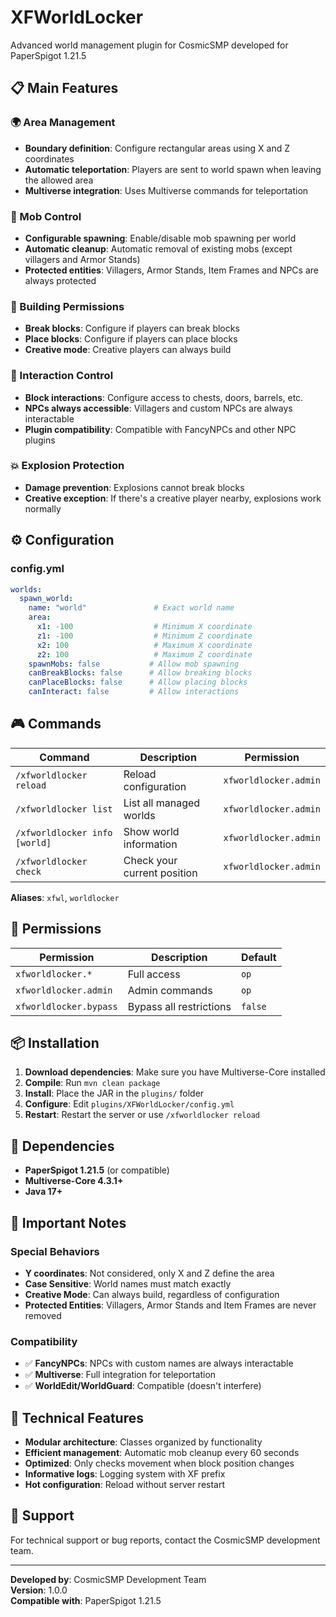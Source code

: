 # XFWorldLocker

Advanced world management plugin for CosmicSMP developed for PaperSpigot 1.21.5

## 📋 Main Features

### 🌍 Area Management
- **Boundary definition**: Configure rectangular areas using X and Z coordinates
- **Automatic teleportation**: Players are sent to world spawn when leaving the allowed area
- **Multiverse integration**: Uses Multiverse commands for teleportation

### 🐾 Mob Control
- **Configurable spawning**: Enable/disable mob spawning per world
- **Automatic cleanup**: Automatic removal of existing mobs (except villagers and Armor Stands)
- **Protected entities**: Villagers, Armor Stands, Item Frames and NPCs are always protected

### 🔨 Building Permissions
- **Break blocks**: Configure if players can break blocks
- **Place blocks**: Configure if players can place blocks
- **Creative mode**: Creative players can always build

### 🎯 Interaction Control
- **Block interactions**: Configure access to chests, doors, barrels, etc.
- **NPCs always accessible**: Villagers and custom NPCs are always interactable
- **Plugin compatibility**: Compatible with FancyNPCs and other NPC plugins

### 💥 Explosion Protection
- **Damage prevention**: Explosions cannot break blocks
- **Creative exception**: If there's a creative player nearby, explosions work normally

## ⚙️ Configuration

### config.yml
```yaml
worlds:
  spawn_world:
    name: "world"               # Exact world name
    area:
      x1: -100                  # Minimum X coordinate
      z1: -100                  # Minimum Z coordinate  
      x2: 100                   # Maximum X coordinate
      z2: 100                   # Maximum Z coordinate
    spawnMobs: false           # Allow mob spawning
    canBreakBlocks: false      # Allow breaking blocks
    canPlaceBlocks: false      # Allow placing blocks
    canInteract: false         # Allow interactions
```

## 🎮 Commands

| Command | Description | Permission |
|---------|-------------|---------|
| `/xfworldlocker reload` | Reload configuration | `xfworldlocker.admin` |
| `/xfworldlocker list` | List all managed worlds | `xfworldlocker.admin` |
| `/xfworldlocker info [world]` | Show world information | `xfworldlocker.admin` |
| `/xfworldlocker check` | Check your current position | `xfworldlocker.admin` |

**Aliases**: `xfwl`, `worldlocker`

## 🔐 Permissions

| Permission | Description | Default |
|---------|-------------|-------------|
| `xfworldlocker.*` | Full access | `op` |
| `xfworldlocker.admin` | Admin commands | `op` |
| `xfworldlocker.bypass` | Bypass all restrictions | `false` |

## 📦 Installation

1. **Download dependencies**: Make sure you have Multiverse-Core installed
2. **Compile**: Run `mvn clean package`
3. **Install**: Place the JAR in the `plugins/` folder
4. **Configure**: Edit `plugins/XFWorldLocker/config.yml`
5. **Restart**: Restart the server or use `/xfworldlocker reload`

## 🔧 Dependencies

- **PaperSpigot 1.21.5** (or compatible)
- **Multiverse-Core 4.3.1+**
- **Java 17+**

## 📝 Important Notes

### Special Behaviors
- **Y coordinates**: Not considered, only X and Z define the area
- **Case Sensitive**: World names must match exactly
- **Creative Mode**: Can always build, regardless of configuration
- **Protected Entities**: Villagers, Armor Stands and Item Frames are never removed

### Compatibility
- ✅ **FancyNPCs**: NPCs with custom names are always interactable
- ✅ **Multiverse**: Full integration for teleportation
- ✅ **WorldEdit/WorldGuard**: Compatible (doesn't interfere)

## 🚀 Technical Features

- **Modular architecture**: Classes organized by functionality
- **Efficient management**: Automatic mob cleanup every 60 seconds
- **Optimized**: Only checks movement when block position changes
- **Informative logs**: Logging system with XF prefix
- **Hot configuration**: Reload without server restart

## 👥 Support

For technical support or bug reports, contact the CosmicSMP development team.

---

**Developed by**: CosmicSMP Development Team  
**Version**: 1.0.0  
**Compatible with**: PaperSpigot 1.21.5
